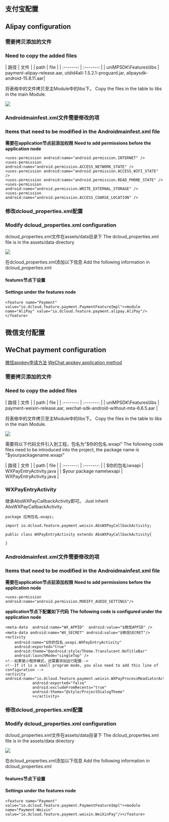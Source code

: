 ## 支付宝配置
## Alipay configuration

### 需要拷贝添加的文件
### Need to copy the added files

| 路径 | 文件 | 
| path | file |
| :-------: | :-------: |
| uniMPSDK\Features\libs | payment-alipay-release.aar, utdid4all-1.5.2.1-proguard.jar, alipaysdk-android-15.8.11.aar|

将表格中的文件拷贝至主Module中的libs下。
Copy the files in the table to libs in the main Module.

![](https://img.cdn.aliyun.dcloud.net.cn/nativedocs/nativeplugin/android_plugin_img_3_1.png)

### Androidmainfest.xml文件需要修改的项
### Items that need to be modified in the Androidmainfest.xml file

**需要在application节点前添加权限**
**Need to add permissions before the application node**

```
<uses-permission android:name="android.permission.INTERNET" />
<uses-permission android:name="android.permission.ACCESS_NETWORK_STATE" />
<uses-permission android:name="android.permission.ACCESS_WIFI_STATE" />
<uses-permission android:name="android.permission.READ_PHONE_STATE" />
<uses-permission android:name="android.permission.WRITE_EXTERNAL_STORAGE" />
<uses-permission android:name="android.permission.ACCESS_COARSE_LOCATION" />
```

### 修改dcloud_properties.xml配置
### Modify dcloud_properties.xml configuration

dcloud_properties.xml文件在assets/data目录下 
The dcloud_properties.xml file is in the assets/data directory

![](https://img.cdn.aliyun.dcloud.net.cn/nativedocs/nativeplugin/android_plugin_img_3_2.png)

在dcloud_properties.xml添加以下信息
Add the following information in dcloud_properties.xml

#### features节点下设置
#### Settings under the features node

```
<feature name="Payment" value="io.dcloud.feature.payment.PaymentFeatureImpl"><module name="AliPay" value="io.dcloud.feature.payment.alipay.AliPay"/></feature>
```

## 微信支付配置
## WeChat payment configuration

[微信appkey申请方法](http://ask.dcloud.net.cn/article/208)
[WeChat appkey application method](http://ask.dcloud.net.cn/article/208)

### 需要拷贝添加的文件
### Need to copy the added files

| 路径 | 文件 | 
| path | file |
| :-------: | :-------: |
| uniMPSDK\Features\libs | payment-weixin-release.aar, wechat-sdk-android-without-mta-6.6.5.aar |

将表格中的文件拷贝至主Module中的libs下。
Copy the files in the table to libs in the main Module.

![](https://img.cdn.aliyun.dcloud.net.cn/nativedocs/nativeplugin/android_plugin_img_3_1.png)

需要将以下代码文件引入到工程，包名为”$你的包名.wxapi”
The following code files need to be introduced into the project, the package name is "$yourpackagename.wxapi"

| 路径 | 文件 | 
| path | file |
| :-------: | :-------: |
| $你的包名\wxapi | WXPayEntryActivity.java |
| $your package name\wxapi | WXPayEntryActivity.java |

### WXPayEntryActivity

继承AbsWXPayCallbackActivity即可。
Just inherit AbsWXPayCallbackActivity.

```
package 应用包名.wxapi;

import io.dcloud.feature.payment.weixin.AbsWXPayCallbackActivity;

public class WXPayEntryActivity extends AbsWXPayCallbackActivity{

}
```

### Androidmainfest.xml文件需要修改的项
### Items that need to be modified in the Androidmainfest.xml file

**需要在application节点前添加权限**
**Need to add permissions before the application node**

```
<uses-permission android:name="android.permission.MODIFY_AUDIO_SETTINGS"/>
```

**application节点下配置如下代码**
**The following code is configured under the application node**

```
<meta-data  android:name="WX_APPID"  android:value="$微信APPID" />
<meta-data android:name="WX_SECRET" android:value="$微信SECRET"/>
<activity
    android:name="$你的包名.wxapi.WXPayEntryActivity"
    android:exported="true"
    android:theme="@android:style/Theme.Translucent.NoTitleBar"
    android:launchMode="singleTop" />
<!--如果是小程序模式，还需要添加这行配置-->
<!--If it is a small program mode, you also need to add this line of configuration -->
<activity android:name="io.dcloud.feature.payment.weixin.WXPayProcessMeadiatorActivity"
            android:exported="false"
            android:excludeFromRecents="true"
            android:theme="@style/ProjectDialogTheme"
            ></activity>

```

### 修改dcloud_properties.xml配置
### Modify dcloud_properties.xml configuration

dcloud_properties.xml文件在assets/data目录下 
The dcloud_properties.xml file is in the assets/data directory

![](https://img.cdn.aliyun.dcloud.net.cn/nativedocs/nativeplugin/android_plugin_img_3_2.png)

在dcloud_properties.xml添加以下信息
Add the following information in dcloud_properties.xml

#### features节点下设置
#### Settings under the features node

```
<feature name="Payment" value="io.dcloud.feature.payment.PaymentFeatureImpl"><module name="Payment-Weixin" value="io.dcloud.feature.payment.weixin.WeiXinPay"/></feature>
```